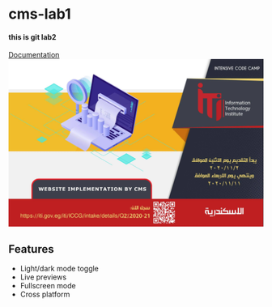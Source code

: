 # cms-lab1
#### this is git lab2

[Documentation](https://linktodocumentation)
![cms](https://github.com/mazeen-ali/cms-lab1/blob/main/img/indexPage.jpg)

## Features

- Light/dark mode toggle
- Live previews
- Fullscreen mode
- Cross platform